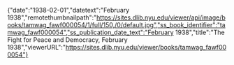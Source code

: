 {"date":"1938-02-01","datetext":"February 1938","remotethumbnailpath":"https://sites.dlib.nyu.edu/viewer/api/image/books/tamwag_fawf000054/1/full/150,/0/default.jpg","ss_book_identifier":"tamwag_fawf000054","ss_publication_date_text":"February 1938","title":"The Fight for Peace and Democracy, February 1938","viewerURL":"https://sites.dlib.nyu.edu/viewer/books/tamwag_fawf000054"}